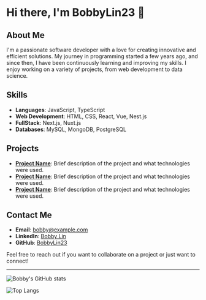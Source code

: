 # Hi there, I'm BobbyLin23 👋

## About Me
I'm a passionate software developer with a love for creating innovative and efficient solutions. My journey in programming started a few years ago, and since then, I have been continuously learning and improving my skills. I enjoy working on a variety of projects, from web development to data science.

## Skills
- **Languages**: JavaScript, TypeScript
- **Web Development**: HTML, CSS, React, Vue, Nest.js
- **FullStack**: Next.js, Nuxt.js
- **Databases**: MySQL, MongoDB, PostgreSQL

## Projects
- **[Project Name](link-to-project)**: Brief description of the project and what technologies were used.
- **[Project Name](link-to-project)**: Brief description of the project and what technologies were used.
- **[Project Name](link-to-project)**: Brief description of the project and what technologies were used.

## Contact Me
- **Email**: bobby@example.com
- **LinkedIn**: [Bobby Lin](https://www.linkedin.com/in/bobbylin23/)
- **GitHub**: [BobbyLin23](https://github.com/BobbyLin23)

Feel free to reach out if you want to collaborate on a project or just want to connect!

---

![Bobby's GitHub stats](https://github-readme-stats.vercel.app/api?username=BobbyLin23&show_icons=true&theme=radical)

![Top Langs](https://github-readme-stats.vercel.app/api/top-langs/?username=BobbyLin23&layout=compact&theme=radical)
